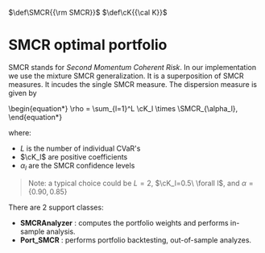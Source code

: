 [//]: <> (Latex definitions:)
$\def\SMCR{{\rm SMCR}}$
$\def\cK{{\cal K}}$

<a name="TOP">

# SMCR optimal portfolio

SMCR stands for *Second Momentum Coherent Risk*.
In our implementation we use the
mixture SMCR generalization. It is a superposition of SMCR measures. It
incudes the single SMCR measure.
The dispersion measure is given by

\begin{equation*}
	\rho = \sum_{l=1}^L \cK_l \times \SMCR_{\alpha_l},
\end{equation*}

where:

* $L$ is the number of individual CVaR's
* $\cK_l$ are positive coefficients
* $\alpha_l$ are the SMCR confidence levels

> Note: a typical choice could be $L=2$, $\cK_l=0.5\ \forall l$, and
$\alpha=\{0.90, 0.85\}$

There are 2 support classes:

* **SMCRAnalyzer** : computes the portfolio weights and performs in-sample
analysis.
* **Port_SMCR** : performs portfolio backtesting, out-of-sample analyzes.
